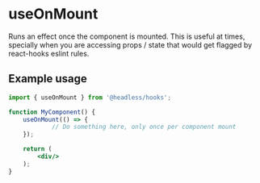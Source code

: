 # useOnMount

Runs an effect once the component is mounted. This is useful at times, specially when you are accessing props / state that would get flagged by react-hooks eslint rules.

## Example usage

```jsx
import { useOnMount } from '@headless/hooks';

function MyComponent() {
    useOnMount(() => {
		    // Do something here, only once per component mount
    });

    return (
        <div/>
    );
}
```
